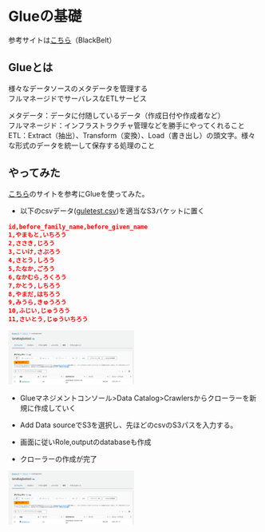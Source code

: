 # Glueの基礎  

参考サイトは[こちら](https://www.slideshare.net/slideshow/20190806-aws-black-belt-online-seminar-aws-glue/161761881)（BlackBelt）  

## Glueとは

様々なデータソースのメタデータを管理する  
フルマネージドでサーバレスなETLサービス  

メタデータ：データに付随しているデータ（作成日付や作成者など）  
フルマネージド：インフラストラクチャ管理などを勝手にやってくれること  
ETL：Extract（抽出）、Transform（変換）、Load（書き出し）の頭文字。様々な形式のデータを統一して保存する処理のこと  

## やってみた  

[こちら](https://zenn.dev/hisamitsu/articles/6c233d6d0f0817)のサイトを参考にGlueを使ってみた。  

- 以下のcsvデータ([guletest.csv](./gluetest.csv))を適当なS3バケットに置く    
```json
id,before_family_name,before_given_name
1,やまもと,いちろう
2,ささき,じろう
3,こいけ,さぶろう
4,さとう,しろう
5,たなか,ごろう
6,なかむら,ろくろう
7,かとう,しちろう
8,やまだ,はちろう
9,みうら,きゅうろう
10,ふじい,じゅうろう
11,さいとう,じゅういちろう
```

<img src="./img/1.png" width="50%">

- Glueマネジメントコンソール>Data Catalog>Crawlersからクローラーを新規に作成していく  

- Add Data sourceでS3を選択し、先ほどのcsvのS3パスを入力する。  

- 画面に従いRole,outputのdatabaseも作成

- クローラーの作成が完了  

<img src="./img/1.png" width="50%">